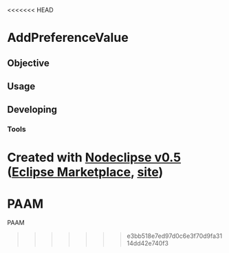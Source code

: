 <<<<<<< HEAD
# AddPreferenceValue

## Objective



## Usage



## Developing



### Tools

Created with [Nodeclipse v0.5](https://github.com/Nodeclipse/nodeclipse-1)
 ([Eclipse Marketplace](http://marketplace.eclipse.org/content/nodeclipse), [site](http://www.nodeclipse.org))   
=======
PAAM
====

PAAM
>>>>>>> e3bb518e7ed97d0c6e3f70d9fa3114dd42e740f3
